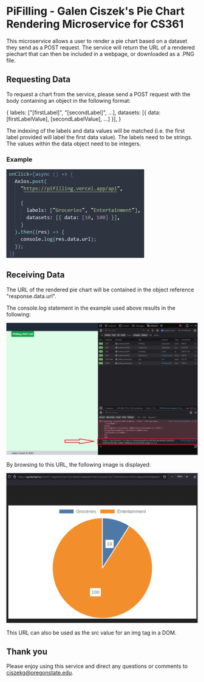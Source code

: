 # PiFilling - Galen Ciszek's Pie Chart Rendering Microservice for CS361

This microservice allows a user to render a pie chart based on a dataset they 
send as a POST request.  The service will return the URL of a rendered piechart
that can then be included in a webpage, or downloaded as a .PNG file.

## Requesting Data

To request a chart from the service, please send a POST request with the body 
containing an object in the following format:

{
  labels: ["[firstLabel]", "[secondLabel]", ...],
  datasets: [{ data: [firstLabelValue], [secondLabelValue], ...] }],
}

The indexing of the labels and data values will be matched (i.e. the first 
label provided will label the first data value).
The labels need to be strings.
The values within the data object need to be integers.

### Example

![Example POST call to the API](/README_images/example_POST_call.png?raw=true)

## Receiving Data

The URL of the rendered pie chart will be contained in the object reference
"response.data.url".  

The console.log statement in the example used above results in the following:

![Returned URL](/README_images/returned_URL.png?raw=true)

By browsing to this URL, the following image is displayed:

![Example pie chart](/README_images/returned_chart.png?raw=true)

This URL can also be used as the src value for an img tag in a DOM.

## Thank you 
Please enjoy using this service and direct any questions or comments to ciszekg@oregonstate.edu.